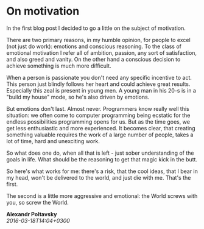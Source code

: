 
# On motivation

  In the first blog post I decided to go a little on the subject of motivation.

  There are two primary reasons, in my humble opinion, for people to excel (not just do work):
  emotions and conscious reasoning. To the class of emotional motivation I refer all of ambition, 
  passion, any sort of satisfaction, and also greed and vanity. On the other hand a conscious decision
  to achieve something is much more difficult.

  When a person is passionate you don't need any specific incentive to act. This person just blindly
  follows her heart and could achieve great results. Especially this zeal is present in young men.
  A young man in his 20-s is in a "build my house" mode, so he's also driven by emotions. 

  But emotions don't last. Almost never. Programmers know really well this situation: we often come to
  computer programming being ecstatic for the endless possibilities programming opens for us. But 
  as the time goes, we get less enthusiastic and more experienced. It becomes clear, that creating
  something valuable requires the work of a large number of people, takes a lot of time, hard and 
  unexciting work.

  So what does one do, when all that is left - just sober understanding of the goals in life.
  What should be the reasoning to get that magic kick in the butt.

  So here's what works for me: there's a risk, that the cool ideas, that I bear in my head, 
  won't be delivered to the world, and just die with me. That's the first. 

  The second is a little more aggressive and emotional: the World screws with you, so screw the World.

  **Alexandr Poltavsky**  
  *2016-03-18T14:04+0300*

